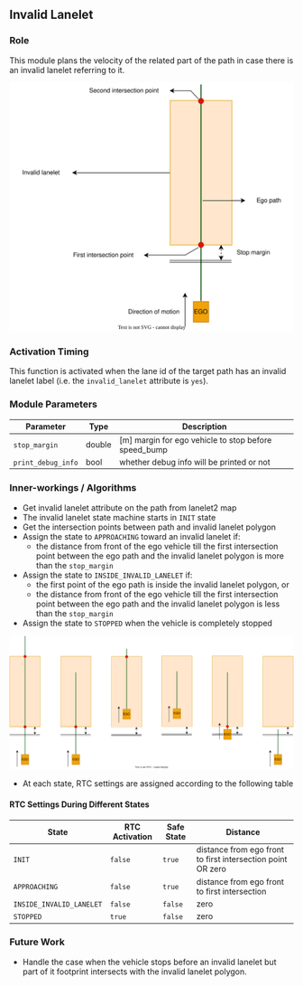 ## Invalid Lanelet

### Role

This module plans the velocity of the related part of the path in case there is an invalid lanelet referring to it.

![invalid_lanelet_design.svg](docs%2Finvalid_lanelet%2Finvalid_lanelet_design.svg)

### Activation Timing

This function is activated when the lane id of the target path has an invalid lanelet label (i.e. the `invalid_lanelet` attribute is `yes`).

### Module Parameters

| Parameter          | Type   | Description                                          |
| ------------------ | ------ | ---------------------------------------------------- |
| `stop_margin`      | double | [m] margin for ego vehicle to stop before speed_bump |
| `print_debug_info` | bool   | whether debug info will be printed or not            |

### Inner-workings / Algorithms

- Get invalid lanelet attribute on the path from lanelet2 map
- The invalid lanelet state machine starts in `INIT` state
- Get the intersection points between path and invalid lanelet polygon
- Assign the state to `APPROACHING` toward an invalid lanelet if:
  - the distance from front of the ego vehicle till the first intersection point between the ego path and the invalid lanelet polygon is more than the `stop_margin`
- Assign the state to `INSIDE_INVALID_LANELET` if:
  - the first point of the ego path is inside the invalid lanelet polygon, or
  - the distance from front of the ego vehicle till the first intersection point between the ego path and the invalid lanelet polygon is less than the `stop_margin`
- Assign the state to `STOPPED` when the vehicle is completely stopped

![invalid_lanelet_scenarios.svg](docs%2Finvalid_lanelet%2Finvalid_lanelet_scenarios.svg)

- At each state, RTC settings are assigned according to the following table

#### RTC Settings During Different States

| State                    | RTC Activation | Safe State | Distance                                                    |
| ------------------------ | -------------- | ---------- | ----------------------------------------------------------- |
| `INIT`                   | `false`        | `true`     | distance from ego front to first intersection point OR zero |
| `APPROACHING`            | `false`        | `true`     | distance from ego front to first intersection               |
| `INSIDE_INVALID_LANELET` | `false`        | `false`    | zero                                                        |
| `STOPPED`                | `true`         | `false`    | zero                                                        |

### Future Work

- Handle the case when the vehicle stops before an invalid lanelet but part of it footprint intersects with the invalid lanelet polygon.
